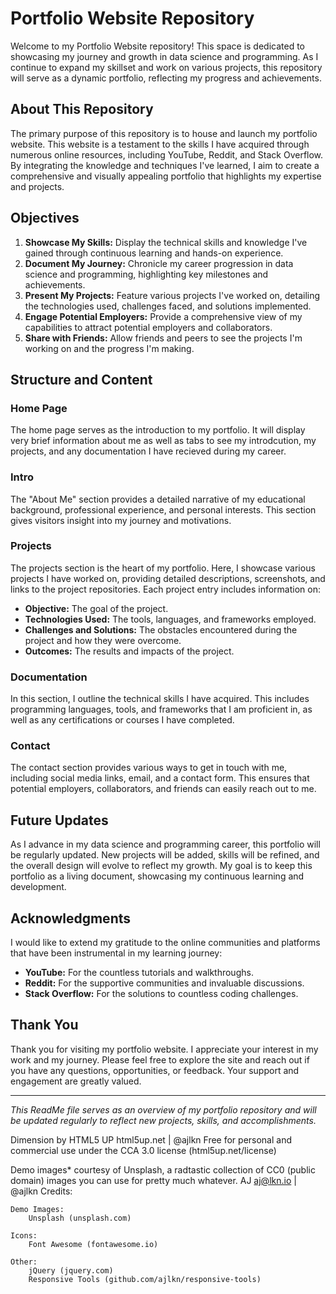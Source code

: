 # Portfolio Website Repository

Welcome to my Portfolio Website repository! This space is dedicated to showcasing my journey and growth in data science and programming. As I continue to expand my skillset and work on various projects, this repository will serve as a dynamic portfolio, reflecting my progress and achievements.

## About This Repository

The primary purpose of this repository is to house and launch my portfolio website. This website is a testament to the skills I have acquired through numerous online resources, including YouTube, Reddit, and Stack Overflow. By integrating the knowledge and techniques I've learned, I aim to create a comprehensive and visually appealing portfolio that highlights my expertise and projects.


## Objectives

1. **Showcase My Skills:** Display the technical skills and knowledge I've gained through continuous learning and hands-on experience.
2. **Document My Journey:** Chronicle my career progression in data science and programming, highlighting key milestones and achievements.
3. **Present My Projects:** Feature various projects I've worked on, detailing the technologies used, challenges faced, and solutions implemented.
4. **Engage Potential Employers:** Provide a comprehensive view of my capabilities to attract potential employers and collaborators.
5. **Share with Friends:** Allow friends and peers to see the projects I'm working on and the progress I'm making.

## Structure and Content

### Home Page
The home page serves as the introduction to my portfolio. It will display very brief information about me as well as tabs to see my introdcution, my projects, and any documentation I have recieved during my career. 

### Intro
The "About Me" section provides a detailed narrative of my educational background, professional experience, and personal interests. This section gives visitors insight into my journey and motivations.

### Projects
The projects section is the heart of my portfolio. Here, I showcase various projects I have worked on, providing detailed descriptions, screenshots, and links to the project repositories. Each project entry includes information on:
- **Objective:** The goal of the project.
- **Technologies Used:** The tools, languages, and frameworks employed.
- **Challenges and Solutions:** The obstacles encountered during the project and how they were overcome.
- **Outcomes:** The results and impacts of the project.
  
### Documentation
In this section, I outline the technical skills I have acquired. This includes programming languages, tools, and frameworks that I am proficient in, as well as any certifications or courses I have completed.

### Contact
The contact section provides various ways to get in touch with me, including social media links, email, and a contact form. This ensures that potential employers, collaborators, and friends can easily reach out to me.

## Future Updates

As I advance in my data science and programming career, this portfolio will be regularly updated. New projects will be added, skills will be refined, and the overall design will evolve to reflect my growth. My goal is to keep this portfolio as a living document, showcasing my continuous learning and development.

## Acknowledgments

I would like to extend my gratitude to the online communities and platforms that have been instrumental in my learning journey:
- **YouTube:** For the countless tutorials and walkthroughs.
- **Reddit:** For the supportive communities and invaluable discussions.
- **Stack Overflow:** For the solutions to countless coding challenges.

## Thank You

Thank you for visiting my portfolio website. I appreciate your interest in my work and my journey. Please feel free to explore the site and reach out if you have any questions, opportunities, or feedback. Your support and engagement are greatly valued.

---

*This ReadMe file serves as an overview of my portfolio repository and will be updated regularly to reflect new projects, skills, and accomplishments.*


Dimension by HTML5 UP
html5up.net | @ajlkn
Free for personal and commercial use under the CCA 3.0 license (html5up.net/license)

Demo images* courtesy of Unsplash, a radtastic collection of CC0 (public domain) images
you can use for pretty much whatever.
AJ
aj@lkn.io | @ajlkn
Credits:

	Demo Images:
		Unsplash (unsplash.com)

	Icons:
		Font Awesome (fontawesome.io)

	Other:
		jQuery (jquery.com)
		Responsive Tools (github.com/ajlkn/responsive-tools)